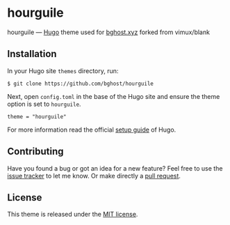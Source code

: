 # hourguile

hourguile — [Hugo](//gohugo.io/) theme used for [bghost.xyz](https://bghost.xyz) forked from vimux/blank

## Installation

In your Hugo site `themes` directory, run:

```
$ git clone https://github.com/bghost/hourguile
```

Next, open `config.toml` in the base of the Hugo site and ensure the theme option is set to `hourguile`.

```
theme = "hourguile"
```

For more information read the official [setup guide](//gohugo.io/overview/installing/) of Hugo.

## Contributing

Have you found a bug or got an idea for a new feature? Feel free to use the [issue tracker](//github.com/bghost/hourguile/issues) to let me know. Or make directly a [pull request](//github.com/bghost/hourguile/pulls).

## License

This theme is released under the [MIT license](//github.com/bghost/hourguile/blob/master/LICENSE.md).

